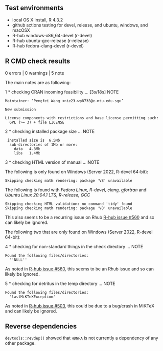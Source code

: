 ## Test environments

-   local OS X install, R 4.3.2
-   github actions testing for devel, release, and ubuntu, windows, and macOSX
-   R-hub windows-x86_64-devel (r-devel)
-   R-hub ubuntu-gcc-release (r-release)
-   R-hub fedora-clang-devel (r-devel)

## R CMD check results

0 errors \| 0 warnings \| 5 note

The main notes are as following:

1 \* checking CRAN incoming feasibility ... [3s/18s] NOTE

```         
Maintainer: ‘Pengfei Wang <nie23.wp8738@e.ntu.edu.sg>’

New submission

License components with restrictions and base license permitting such:
  GPL (>= 3) + file LICENSE
```

2 \* checking installed package size ... NOTE

```         
 installed size is  6.5Mb
  sub-directories of 1Mb or more:
    data   4.8Mb
    libs   1.4Mb
```

3 \* checking HTML version of manual ... NOTE

The following is only found on Windows (Server 2022, R-devel 64-bit):

```         
Skipping checking math rendering: package 'V8' unavailable
```

The following is found with *Fedora Linux, R-devel, clang, gfortran* and *Ubuntu Linux 20.04.1 LTS, R-release, GCC*

```         
Skipping checking HTML validation: no command 'tidy' found
Skipping checking math rendering: package 'V8' unavailable
```

This also seems to be a recurring issue on Rhub [R-hub issue #560](https://github.com/r-hub/rhub/issues/548) and so can likely be ignored.

The following two that are only found on Windows (Server 2022, R-devel 64-bit):

4 \* checking for non-standard things in the check directory ... NOTE

```         
Found the following files/directories:
  ''NULL''
```

As noted in [R-hub issue #560](https://github.com/r-hub/rhub/issues/560), this seems to be an Rhub issue and so can likely be ignored.

5 \* checking for detritus in the temp directory ... NOTE

```         
Found the following files/directories:
  'lastMiKTeXException'
```

As noted in [R-hub issue #503](https://github.com/r-hub/rhub/issues/503), this could be due to a bug/crash in MiKTeX and can likely be ignored.

## Reverse dependencies

`devtools::revdep()` showed that `HDNRA` is not currently a dependency of any other package.
